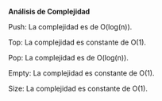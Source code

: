 **Análisis de Complejidad**

Push: La complejidad es de O(log(n)).

Top: La complejidad es constante de O(1).
  
Pop: La complejidad es de O(log(n)).

Empty: La complejidad es constante de O(1).

Size: La complejidad es constante de O(1).
